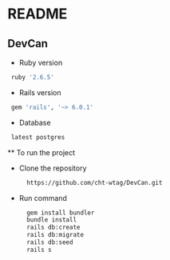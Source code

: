 # README

## DevCan

* Ruby version
```bash
 ruby '2.6.5'
```

* Rails version
```bash
 gem 'rails', '~> 6.0.1'
```

* Database
```bash
 latest postgres
```

** To run the project

- Clone the repository

  ```bash
    https://github.com/cht-wtag/DevCan.git
  ```

- Run command

  ```bash
    gem install bundler
    bundle install
    rails db:create
    rails db:migrate
    rails db:seed
    rails s
  ```
